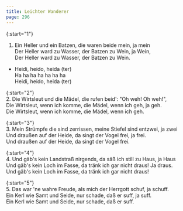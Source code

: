 ```yaml
---
title: Leichter Wanderer
page: 296
---  
```



{:start="1"}  
1. Ein Heller und ein Batzen, die waren beide mein, ja mein  
Der Heller ward zu Wasser, der Batzen zu Wein, ja Wein,  
Der Heller ward zu Wasser, der Batzen zu Wein.  


- Heidi, heido, heida (ter)  
Ha ha ha ha ha ha ha  
Heidi, heido, heida (ter)  


{:start="2"}  
2. Die Wirtsleut und die Mädel, die rufen beid': "Oh weh! Oh weh!",  
Die Wirtsleut, wenn ich komme, die Mädel, wenn ich geh, ja geh.  
Die Wirtsleut, wenn ich komme, die Mädel, wenn ich geh.  


{:start="3"}  
3. Mein Strümpfe die sind zerrissen, meine Stiefel sind entzwei, ja zwei  
Und draußen auf der Heide, da singt der Vogel frei, ja frei.  
Und draußen auf der Heide, da singt der Vogel frei.  


{:start="4"}  
4. Und gäb's kein Landstraß nirgends, da säß ich still zu Haus, ja Haus  
Und gäb's kein Loch im Fasse, da tränk ich gar nicht draus! Ja draus.  
Und gäb's kein Loch im Fasse, da tränk ich gar nicht draus!  


{:start="5"}  
5. Das war 'ne wahre Freude, als mich der Herrgott schuf, ja schuff.  
Ein Kerl wie Samt und Seide, nur schade, daß er suff, ja suff.  
Ein Kerl wie Samt und Seide, nur schade, daß er suff.  